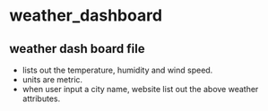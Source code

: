 # weather_dashboard

## weather dash board file
* lists out the temperature, humidity and wind speed.
* units are metric.
* when user input a city name, website list out the above weather attributes.
